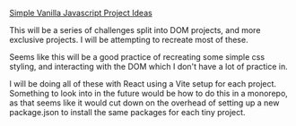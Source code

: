 [Simple Vanilla Javascript Project Ideas](https://www.vanillajavascriptprojects.com/)

This will be a series of challenges split into DOM projects, and more exclusive projects. I will be attempting to recreate most of these.

Seems like this will be a good practice of recreating some simple css styling, and interacting with the DOM which I don't have a lot of practice in.

I will be doing all of these with React using a Vite setup for each project. Something to look into in the future would be how to do this in a monorepo, as that seems like it would cut down on the overhead of setting up a new package.json to install the same packages for each tiny project.
